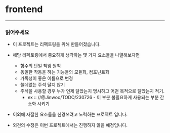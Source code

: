 # frontend

---

### 읽어주세요

- 이 프로젝트는 리펙토링을 위해 만들어졌습니다.

- 해당 리펙토링에서 중요하게 생각하는 몇 가지 요소들을 나열해보자면

  - 함수의 단일 책임 원칙
  - 동일한 작동을 하는 기능들의 모듈화, 컴포넌트화
  - 가독성이 좋은 이름으로 변경
  - 쓸데없는 주석 달지 않기
  - 주석을 사용할 경우 누가 언제 달았는지 명시하고 어떤 목적으로 달았는지 적기.
    - ex :: //@Jinwoo/TODO/230726 - 이 부분 불필요하게 사용되는 부분 간소화 시키기

- 이외에 자잘한 요소들을 신경쓰려고 노력하는 프로젝트 입니다.

- 외견의 수정은 이번 프로젝트에서는 진행하지 않을 예정입니다.